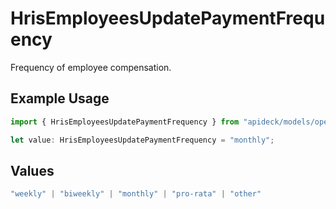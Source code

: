 # HrisEmployeesUpdatePaymentFrequency

Frequency of employee compensation.

## Example Usage

```typescript
import { HrisEmployeesUpdatePaymentFrequency } from "apideck/models/operations";

let value: HrisEmployeesUpdatePaymentFrequency = "monthly";
```

## Values

```typescript
"weekly" | "biweekly" | "monthly" | "pro-rata" | "other"
```